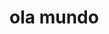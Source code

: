 
<html lang="en">
<head>
    <meta charset="UTF-8">
    <meta http-equiv="X-UA-Compatible" content="IE=edge">
    <meta name="viewport" content="width=device-width, initial-scale=1.0">
    <title>blog pessoal</title>
</head>
<body>
<h1> ola mundo </h1>
</body>
</html>

